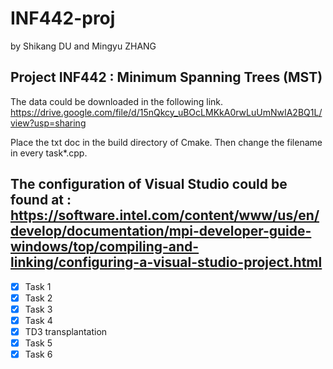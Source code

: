 INF442-proj
===========
by Shikang DU and Mingyu ZHANG

Project INF442 : Minimum Spanning Trees (MST)
---------------------------------------------

The data could be downloaded in the following link. 
https://drive.google.com/file/d/15nQkcy_uBOcLMKkA0rwLuUmNwIA2BQ1L/view?usp=sharing

Place the txt doc in the build directory of Cmake. Then change the filename in every task*.cpp.

The configuration of Visual Studio could be found at :
https://software.intel.com/content/www/us/en/develop/documentation/mpi-developer-guide-windows/top/compiling-and-linking/configuring-a-visual-studio-project.html
----
- [x] Task 1
- [x] Task 2
- [x] Task 3
- [x] Task 4
- [x] TD3 transplantation
- [x] Task 5
- [x] Task 6